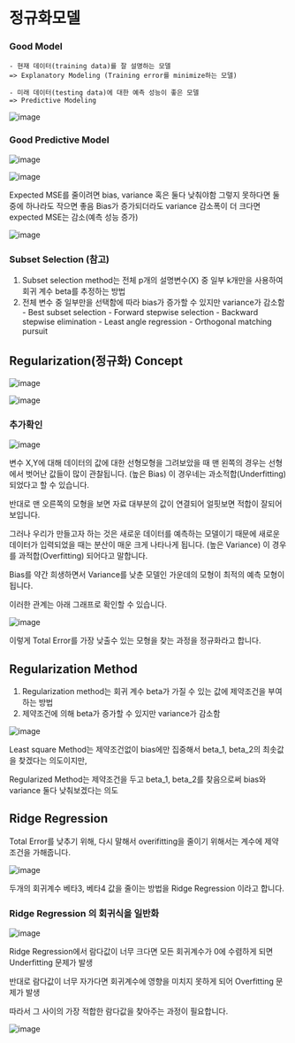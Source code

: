 # 정규화모델

### Good Model

    - 현재 데이터(training data)를 잘 설명하는 모델 
    => Explanatory Modeling (Training error를 minimize하는 모델)
    
    - 미래 데이터(testing data)에 대한 예측 성능이 좋은 모델 
    => Predictive Modeling
    
![image](https://user-images.githubusercontent.com/79880336/111635769-32b36e00-883b-11eb-8f06-6f338a08cfae.png)

### Good Predictive Model

![image](https://user-images.githubusercontent.com/79880336/111635785-3646f500-883b-11eb-974a-b4b2d085770d.png)

![image](https://user-images.githubusercontent.com/79880336/111635799-39da7c00-883b-11eb-9ce6-5e5e594f98fa.png)

Expected MSE를 줄이려면 bias, variance 혹은 둘다 낮춰야함
그렇지 못하다면 둘 중에 하나라도 작으면 좋음
Bias가 증가되더라도 variance 감소폭이 더 크다면 expected MSE는 감소(예측 성능 증가)

![image](https://user-images.githubusercontent.com/79880336/111635901-524a9680-883b-11eb-8884-5f3a8ab9c969.png)

### Subset Selection (참고)
1) Subset selection method는 전체 p개의 설명변수(X) 중 일부 k개만을 사용하여 회귀 계수 beta를 추정하는 방법
2) 전체 변수 중 일부만을 선택함에 따라 bias가 증가할 수 있지만 variance가 감소함
        - Best subset selection
        - Forward stepwise selection
        - Backward stepwise elimination
        - Least angle regression
        - Orthogonal matching pursuit


## Regularization(정규화) Concept

![image](https://user-images.githubusercontent.com/79880336/111635946-5d9dc200-883b-11eb-8c9d-eace15d1337d.png)

![image](https://user-images.githubusercontent.com/79880336/111635965-61c9df80-883b-11eb-9010-1eacc721e3c2.png)

### 추가확인
![image](https://user-images.githubusercontent.com/79880336/111639343-82dfff80-883e-11eb-8694-924f43217d69.png)

변수 X,Y에 대해 데이터의 값에 대한 선형모형을 그려보았을 때
맨 왼쪽의 경우는 선형에서 벗어난 값들이 많이 관찰됩니다. (높은 Bias)
이 경우네는 과소적합(Underfitting)되었다고 할 수 있습니다.

반대로 맨 오른쪽의 모형을 보면 자료 대부분의 값이 연결되어 얼핏보면 적합이 잘되어보입니다.

그러나 우리가 만들고자 하는 것은 새로운 데이터를 예측하는 모델이기 때문에 새로운 데이터가 입력되었을 때는 분산이 매운 크게 나타나게 됩니다. (높은 Variance)
이 경우를 과적합(Overfitting) 되어다고 말합니다.


Bias를 약간 희생하면서 Variance를 낮춘 모델인 가운데의 모형이 최적의 예측 모형이 됩니다.

이러한 관계는 아래 그래프로 확인할 수 있습니다.

![image](https://user-images.githubusercontent.com/79880336/111638919-2086ff00-883e-11eb-9fa4-2bd2be95be06.png)

이렇게 Total Error를 가장 낮출수 있는 모형을 찾는 과정을 정규화라고 합니다.

## Regularization Method
1) Regularization method는 회귀 계수 beta가 가질 수 있는 값에 제약조건을 부여하는 방법
2) 제약조건에 의해 beta가 증가할 수 있지만 variance가 감소함

![image](https://user-images.githubusercontent.com/79880336/111636018-6ee6ce80-883b-11eb-9a04-8bc09ed6acfa.png)

Least square Method는 제약조건없이 bias에만 집중해서 beta_1, beta_2의 최솟값을 찾겠다는 의도이지만,

Regularized Method는 제약조건을 두고 beta_1, beta_2를 찾음으로써 bias와 variance 둘다 낮춰보겠다는 의도

## Ridge Regression

Total Error를 낮추기 위해, 다시 말해서 overifitting을 줄이기 위해서는 계수에 제약 조건을 가해줍니다.

![image](https://user-images.githubusercontent.com/79880336/111642175-3649f380-8841-11eb-90e2-907c197c1168.png)

두개의 회귀계수 베타3, 베타4 값을 줄이는 방법을 Ridge Regression 이라고 합니다.

### Ridge Regression 의 회귀식을 일반화

![image](https://user-images.githubusercontent.com/79880336/111642303-4feb3b00-8841-11eb-95d4-86be91de03e3.png)

Ridge Regression에서 람다값이 너무 크다면 모든 회귀계수가 0에 수렴하게 되면 Underfitting 문제가 발생

반대로 람다값이 너무 자가다면 회귀계수에 영향을 미치지 못하게 되어 Overfitting 문제가 발생

따라서 그 사이의 가장 적합한 람다값을 찾아주는 과정이 필요합니다.

![image](https://user-images.githubusercontent.com/79880336/111636052-77d7a000-883b-11eb-9c2c-86fae664f949.png)
